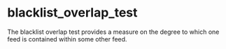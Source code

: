 # blacklist_overlap_test
The blacklist overlap test provides a measure on the degree to which one feed is contained within some other feed.
